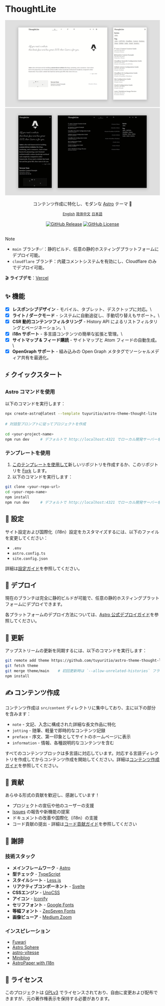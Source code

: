 # ThoughtLite

<div align="center">
    <img alt="ThoughtLite Light Mode Preview" src=".github/assets/preview-light.webp">
    <img alt="ThoughtLite Dark Mode Preview" src=".github/assets/preview-dark.webp">
    <p></p>
    <p>コンテンツ作成に特化し、モダンな <a href="https://astro.build/">Astro</a> テーマ 🌟</p>
    <small><a href="README.md">English</a></small> <small><a href="README.zh-cn.md">简体中文</a></small> <small><ins>日本語</ins></small>
</div>

<br />

<div align="center">
    <a href="https://github.com/tuyuritio/astro-theme-thought-lite/releases/latest"><img alt="GitHub Release" src="https://img.shields.io/github/v/release/tuyuritio/astro-theme-thought-lite"></a>
    <a href="https://raw.githubusercontent.com/tuyuritio/astro-theme-thought-lite/refs/heads/main/LICENSE"><img alt="GitHub License" src="https://img.shields.io/github/license/tuyuritio/astro-theme-thought-lite"></a>
</div>

<br />

> [!NOTE]
> - `main` ブランチ✅：静的ビルド、任意の静的ホスティングプラットフォームにデプロイ可能。
> - `cloudflare` ブランチ：内蔵コメントシステムを有効にし、Cloudflare のみでデプロイ可能。

🎬 **ライブデモ**：[Vercel](https://thought-lite.vercel.app/ja/)

## ✨ 機能

- [x] **レスポンシブデザイン** - モバイル、タブレット、デスクトップに対応。\
- [x] **ライト / ダークモード** - システムに自動追従し、手動切り替えもサポート。\
- [x] **CSR 動的コンテンツフィルタリング** - History API によるリストフィルタリングとページネーション。\
- [x] **i18n サポート** - 多言語コンテンツの簡単な拡張と管理。\
- [x] **サイトマップ & フィード購読** - サイトマップと Atom フィードの自動生成。\
- [x] **OpenGraph サポート** - 組み込みの Open Graph メタタグでソーシャルメディア共有を最適化。

## ⚡️ クイックスタート

### Astro コマンドを使用

以下のコマンドを実行します：

```sh
npx create-astro@latest --template tuyuritio/astro-theme-thought-lite

# 対話型プロンプトに従ってプロジェクトを作成

cd <your-project-name>
npm run dev     # デフォルトで http://localhost:4321 でローカル開発サーバーを起動
```

### テンプレートを使用

1. [このテンプレートを使用して](https://github.com/new?template_name=astro-theme-thought-lite&template_owner=tuyuritio)新しいリポジトリを作成するか、このリポジトリを [Fork](https://github.com/tuyuritio/astro-theme-thought-lite/fork) します。
2. 以下のコマンドを実行します：

```sh
git clone <your-repo-url>
cd <your-repo-name>
npm install
npm run dev     # デフォルトで http://localhost:4321 でローカル開発サーバーを起動
```

## 🔧 設定

サイト設定および国際化（i18n）設定をカスタマイズするには、以下のファイルを変更してください：

- `.env`
- `astro.config.ts`
- `site.config.json`

詳細は[設定ガイド](src/content/note/ja/configuration.md)を参照してください。

## 🚀 デプロイ

現在のブランチは完全に静的ビルドが可能で、任意の静的ホスティングプラットフォームにデプロイできます。

各プラットフォームのデプロイ方法については、[Astro 公式デプロイガイド](https://docs.astro.build/ja/guides/deploy/)を参照してください。

## 🔄 更新

アップストリームの更新を同期するには、以下のコマンドを実行します：

```sh
git remote add theme https://github.com/tuyuritio/astro-theme-thought-lite.git
git fetch theme
git merge theme/main    # 初回更新時は `--allow-unrelated-histories` フラグを追加
npm install
```

## ✍️ コンテンツ作成

コンテンツ作成は `src/content` ディレクトリに集中しており、主に以下の部分を含みます：

- `note` - 文記、入念に構成された詳細な長文作品に特化
- `jotting` - 随筆、軽量で即時的なコンテンツ記録
- `preface` - 序文、第一印象としてサイトのホームページに表示
- `information` - 情報、各種説明的なコンテンツを含む

すべてのコンテンツブロックは多言語に対応しています。対応する言語ディレクトリを作成してからコンテンツ作成を開始してください。詳細は[コンテンツ作成ガイド](src/content/note/ja/content.md)を参照してください。

## 🤝 貢献

あらゆる形式の貢献を歓迎し、感謝しています！

- プロジェクトの宣伝や他のユーザーの支援
- [Issues](https://github.com/tuyuritio/astro-theme-thought-lite/issues) の報告や新機能の提案
- ドキュメントの改善や国際化（i18n）の支援
- コード貢献の提出 - 詳細は[コード貢献ガイド](CONTRIBUTING.md)を参照してください

## 🙏 謝辞

### 技術スタック

- **メインフレームワーク** - [Astro](https://astro.build/)
- **型チェック** - [TypeScript](https://www.typescriptlang.org/)
- **スタイルシート** - [Less.js](https://lesscss.org/)
- **リアクティブコンポーネント** - [Svelte](https://svelte.dev/)
- **CSSエンジン** - [UnoCSS](https://unocss.dev/)
- **アイコン** - [Iconify](https://iconify.design/)
- **セリフフォント** - [Google Fonts](https://fonts.google.com/)
- **等幅フォント** - [ZeoSeven Fonts](https://fonts.zeoseven.com/)
- **画像ビューア** - [Medium Zoom](https://github.com/francoischalifour/medium-zoom)

### インスピレーション

- [Fuwari](https://github.com/saicaca/fuwari)
- [Astro Sphere](https://github.com/markhorn-dev/astro-sphere)
- [astro-vitesse](https://github.com/adrian-ub/astro-vitesse)
- [Miniblog](https://github.com/nicholasdly/miniblog)
- [AstroPaper with I18n](https://github.com/yousef8/astro-paper-i18n)

## 📜 ライセンス

このプロジェクトは [GPLv3](LICENSE) でライセンスされており、自由に変更および配布できますが、元の著作権表示を保持する必要があります。
